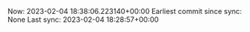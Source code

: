 Now: 2023-02-04 18:38:06.223140+00:00 Earliest commit since sync: None Last sync: 2023-02-04 18:28:57+00:00
